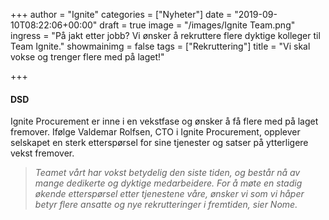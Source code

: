 +++
author = "Ignite"
categories = ["Nyheter"]
date = "2019-09-10T08:22:06+00:00"
draft = true
image = "/images/Ignite Team.png"
ingress = "På jakt etter jobb? Vi ønsker å rekruttere flere dyktige kolleger til Team Ignite."
showmainimg = false
tags = ["Rekruttering"]
title = "Vi skal vokse og trenger flere med på laget!"

+++
#### **DSD**

Ignite Procurement er inne i en vekstfase og ønsker å få flere med på laget fremover. Ifølge Valdemar Rolfsen, CTO i Ignite Procurement, opplever selskapet en sterk etterspørsel for sine tjenester og satser på ytterligere vekst fremover.

> _Teamet vårt har vokst betydelig den siste tiden, og består nå av mange dedikerte og dyktige medarbeidere. For å møte en stadig økende etterspørsel etter tjenestene våre, ønsker vi  som vi håper betyr flere ansatte og nye rekrutteringer i fremtiden, sier Nome._